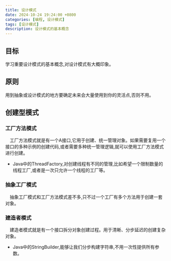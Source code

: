 ```yaml
---
title: 设计模式
date: 2024-10-24 19:24:00 +0800
categories: [编程, 设计模式]
tags: [设计模式]     
description: 设计模式的基本概念
---
```

## 目标

学习重要设计模式的基本概念,对设计模式有大概印象。

## 原则

用到抽象或设计模式的地方要确定未来会大量使用到你的灵活点,否则不用。

## 创建型模式

### 工厂方法模式

&emsp;工厂方法模式就是有一个A接口,它用于创建、统一管理对象。如果需要复用一个接口的多种示例的创建代码,或者需要多种统一管理逻辑,就可以使用工厂方法模式进行创建。  

- Java中的ThreadFactory,对创建线程有不同的管理,比如希望一个限制数量的线程工厂,或者是一次只允许一个线程的工厂等。

### 抽象工厂模式

&emsp;抽象工厂模式和工厂方法模式差不多,只不过一个工厂有多个方法用于创建一套对象。

### 建造者模式

&emsp;建造者模式就是有一个接口拆分对象创建过程。用于清晰、分步延迟的创建复杂对象。

- Java中的StringBuilder,能够让我们分步构建字符串,不用一次性提供所有参数。